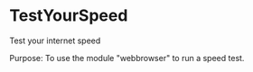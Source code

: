 # TestYourSpeed
Test your internet speed

 Purpose: To use the module "webbrowser" to run a speed test.
